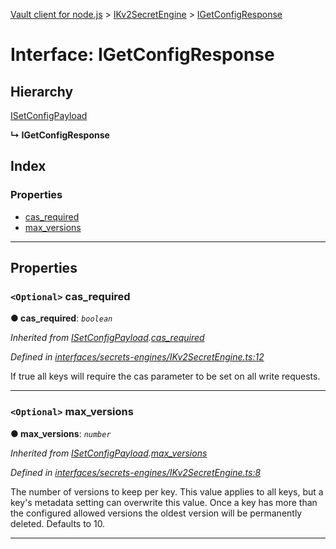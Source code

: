 [Vault client for node.js](../README.md) > [IKv2SecretEngine](../modules/ikv2secretengine.md) > [IGetConfigResponse](../interfaces/ikv2secretengine.igetconfigresponse.md)

# Interface: IGetConfigResponse

## Hierarchy

 [ISetConfigPayload](ikv2secretengine.isetconfigpayload.md)

**↳ IGetConfigResponse**

## Index

### Properties

* [cas_required](ikv2secretengine.igetconfigresponse.md#cas_required)
* [max_versions](ikv2secretengine.igetconfigresponse.md#max_versions)

---

## Properties

<a id="cas_required"></a>

### `<Optional>` cas_required

**● cas_required**: *`boolean`*

*Inherited from [ISetConfigPayload](ikv2secretengine.isetconfigpayload.md).[cas_required](ikv2secretengine.isetconfigpayload.md#cas_required)*

*Defined in [interfaces/secrets-engines/IKv2SecretEngine.ts:12](https://github.com/theogravity/vault-tacular/blob/2099cfa/src/interfaces/secrets-engines/IKv2SecretEngine.ts#L12)*

If true all keys will require the cas parameter to be set on all write requests.

___
<a id="max_versions"></a>

### `<Optional>` max_versions

**● max_versions**: *`number`*

*Inherited from [ISetConfigPayload](ikv2secretengine.isetconfigpayload.md).[max_versions](ikv2secretengine.isetconfigpayload.md#max_versions)*

*Defined in [interfaces/secrets-engines/IKv2SecretEngine.ts:8](https://github.com/theogravity/vault-tacular/blob/2099cfa/src/interfaces/secrets-engines/IKv2SecretEngine.ts#L8)*

The number of versions to keep per key. This value applies to all keys, but a key's metadata setting can overwrite this value. Once a key has more than the configured allowed versions the oldest version will be permanently deleted. Defaults to 10.

___


